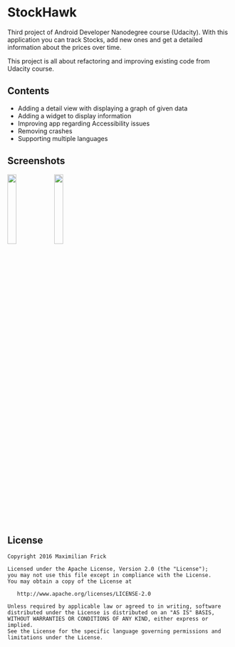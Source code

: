 # StockHawk
Third project of Android Developer Nanodegree course (Udacity).
With this application you can track Stocks, add new ones and get a detailed information about the prices over time.

This project is all about refactoring and improving existing code from Udacity course.

## Contents
* Adding a detail view with displaying a graph of given data
* Adding a widget to display information 
* Improving app regarding Accessibility issues
* Removing crashes
* Supporting multiple languages

## Screenshots
<img width="20%" src="https://cloud.githubusercontent.com/assets/4439173/21055805/34d5e6e4-be33-11e6-935b-b7ae66303057.png" />
<img width="20%" src="https://cloud.githubusercontent.com/assets/4439173/21055784/24a7beaa-be33-11e6-974e-f5aa44959461.png" />

## License
```
Copyright 2016 Maximilian Frick

Licensed under the Apache License, Version 2.0 (the "License");
you may not use this file except in compliance with the License.
You may obtain a copy of the License at

   http://www.apache.org/licenses/LICENSE-2.0

Unless required by applicable law or agreed to in writing, software
distributed under the License is distributed on an "AS IS" BASIS,
WITHOUT WARRANTIES OR CONDITIONS OF ANY KIND, either express or implied.
See the License for the specific language governing permissions and
limitations under the License.
```
